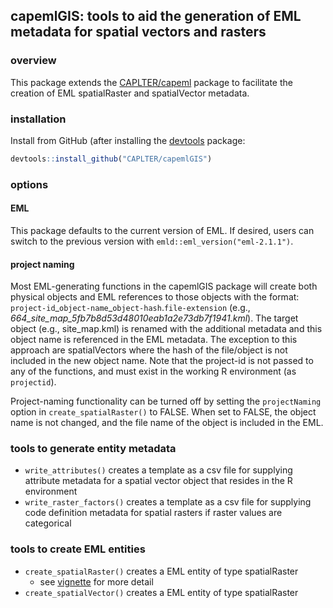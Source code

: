 
<!-- README.md is generated from README.Rmd. Please edit the latter. -->

## capemlGIS: tools to aid the generation of EML metadata for spatial vectors and rasters

### overview

This package extends the
[CAPLTER/capeml](https://github.com/CAPLTER/capeml) package to
facilitate the creation of EML spatialRaster and spatialVector metadata.

### installation

Install from GitHub (after installing the
[devtools](https://cran.r-project.org/web/packages/devtools/index.html)
package:

``` r
devtools::install_github("CAPLTER/capemlGIS")
```

### options

#### EML

This package defaults to the current version of EML. If desired, users
can switch to the previous version with
`emld::eml_version("eml-2.1.1")`.

#### project naming

Most EML-generating functions in the capemlGIS package will create both
physical objects and EML references to those objects with the format:
`project-id`\_`object-name`\_`object-hash`.`file-extension` (e.g.,
*664\_site\_map\_5fb7b8d53d48010eab1a2e73db7f1941.kml*). The target
object (e.g., site\_map.kml) is renamed with the additional metadata and
this object name is referenced in the EML metadata. The exception to
this approach are spatialVectors where the hash of the file/object is
not included in the new object name. Note that the project-id is not
passed to any of the functions, and must exist in the working R
environment (as `projectid`).

Project-naming functionality can be turned off by setting the
`projectNaming` option in `create_spatialRaster()` to FALSE. When set to
FALSE, the object name is not changed, and the file name of the object
is included in the EML.

### tools to generate entity metadata

  - `write_attributes()` creates a template as a csv file for supplying
    attribute metadata for a spatial vector object that resides in the R
    environment
  - `write_raster_factors()` creates a template as a csv file for
    supplying code definition metadata for spatial rasters if raster
    values are categorical

### tools to create EML entities

  - `create_spatialRaster()` creates a EML entity of type spatialRaster
    - see
    [vignette](https://caplter.github.io/capeml/articles/create_spatialRaster.html)
    for more detail
  - `create_spatialVector()` creates a EML entity of type spatialRaster
